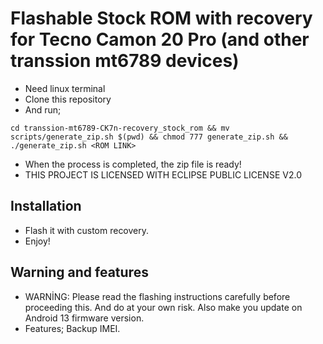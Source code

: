 # Flashable Stock ROM with recovery for Tecno Camon 20 Pro (and other transsion mt6789 devices) 
- Need linux terminal
- Clone this repository
- And run;
```
cd transsion-mt6789-CK7n-recovery_stock_rom && mv scripts/generate_zip.sh $(pwd) && chmod 777 generate_zip.sh && ./generate_zip.sh <ROM LINK>
```
- When the process is completed, the zip file is ready!
- THIS PROJECT IS LICENSED WITH ECLIPSE PUBLIC LICENSE V2.0

## Installation
- Flash it with custom recovery.
- Enjoy!

## Warning and features
- WARNİNG: Please read the flashing instructions carefully before proceeding this. And do at your own risk. Also make you update on Android 13 firmware version.
- Features;
  Backup IMEI.
